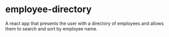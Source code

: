 # employee-directory
A react app that presents the user with a directory of employees and allows them to search and sort by employee name.
